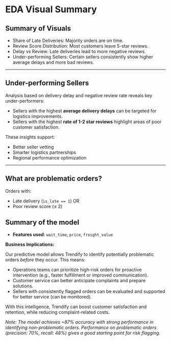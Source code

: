 # EDA Visual Summary
## Summary of Visuals
- Share of Late Deliveries: Majority orders are on time.
- Review Score Distribution: Most customers leave 5-star reviews.
- Delay vs Review: Late deliveries lead to more negative reviews. 
- Under-performing Sellers: Certain sellers consistently show higher average delays and more bad reviews.

-----

## Under-performing Sellers

Analysis based on delivery delay and negative review rate reveals key under-performers:

- Sellers with the highest **average delivery delays** can be targeted for logistics improvements.
- Sellers with the highest **rate of 1-2 star reviews** highlight areas of poor customer satisfaction.

These insights support:
-  Better seller vetting
-  Smarter logistics partnerships
-  Regional performance optimization

--------

## What are problematic orders?

Orders with:
- Late delivery (`is_late == 1`) OR
- Poor review score (≤ 2)

## Summary of the model

- **Features used**: `wait_time`, `price`, `freight_value`

**Business Implications:**

Our predictive model allows Trendify to identify potentially problematic orders *before* they occur. 
This means:

-  Operations teams can prioritize high-risk orders for proactive intervention (e.g., faster fulfillment or improved communication).
-  Customer service can better anticipate complaints and prepare solutions.
-  Sellers with consistently flagged orders can be evaluated and supported for better service (can be monitored).

With this intelligence, Trendify can boost customer satisfaction and retention, while reducing complaint-related costs.

*Note: The model achieves ~87% accuracy with strong performance in identifying non-problematic orders. Performance on problematic orders (precision: 70%, recall: 48%) gives a good starting point for risk flagging.*


